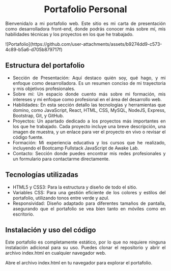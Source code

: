 <h1 align = "center">Portafolio Personal</h1>
<p align = "justify">Bienvenida/o a mi portafolio web. Este sitio es mi carta de presentación como desarrolladora front-end, donde podrás conocer más sobre mí, mis habilidades técnicas y los proyectos en los que he trabajado.</p>
![Portafolio](https://github.com/user-attachments/assets/b9274dd9-c573-4c89-b5a6-d705b879717f)

<h2>Estructura del portafolio</h2>
<ul>
  <li align = "justify">Sección de Presentación: Aquí destaco quién soy, qué hago, y mi enfoque como desarrolladora. Es un resumen conciso de mi trayectoria y mis objetivos profesionales.</li>
  <li align = "justify">Sobre mí: Un espacio donde cuento más sobre mi formación, mis intereses y mi enfoque como profesional en el área del desarrollo web.</li>
  <li align = "justify">Habilidades: En esta sección detallo las tecnologías y herramientas que domino, como JavaScript, React, HTML, CSS, MySQL, NodeJS, Express, Bootstrap, Git, y GitHub.</li>
  <li align = "justify">Proyectos: Un apartado dedicado a los proyectos más importantes en los que he trabajado. Cada proyecto incluye una breve descripción, una imagen de muestra, y un enlace para ver el proyecto en vivo o revisar el código fuente.</li>
  <li align = "justify">Formación: Mi experiencia educativa y los cursos que he realizado, incluyendo el Bootcamp Fullstack JavaScript de Awake Lab.</li>
  <li align = "justify">Contacto: Sección donde puedes encontrar mis redes profesionales y un formulario para contactarme directamente.</li>
</ul>
<h2>Tecnologías utilizadas</h2>
<ul>
  <li align="justify">HTML5 y CSS3: Para la estructura y diseño de todo el sitio.</li>
  <li align ="justify">Variables CSS: Para una gestión eficiente de los colores y estilos del portafolio, utilizando tonos entre verde y azul.</li>
  <li align ="justify">Responsividad: Diseño adaptado para diferentes tamaños de pantalla, asegurando que el portafolio se vea bien tanto en móviles como en escritorio.</li>
</ul>
<h2>Instalación y uso del código</h2>
<p align ="justify">Este portafolio es completamente estático, por lo que no requiere ninguna instalación adicional para su uso. Puedes clonar el repositorio y abrir el archivo index.html en cualquier navegador web.</p>
<p align = "justify">Abre el archivo index.html en tu navegador para explorar el portafolio.</p>

